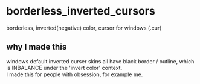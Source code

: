 # borderless_inverted_cursors
borderless, inverted(negative) color, cursor for windows (.cur)  

## why I made this
windows default inverted curser skins all have black border / outline, which is INBALANCE under the 'invert color' context.  
I made this for people with obsession, for example me.  
